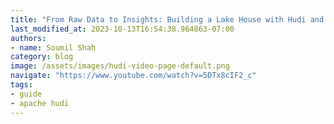 ```yaml
---
title: "From Raw Data to Insights: Building a Lake House with Hudi and Star Schema | Step by Step Guide"
last_modified_at: 2023-10-13T16:54:38.964863-07:00
authors:
- name: Soumil Shah
category: blog
image: /assets/images/hudi-video-page-default.png
navigate: "https://www.youtube.com/watch?v=5DTx8cIF2_c"
tags:
- guide
- apache hudi
---
```

